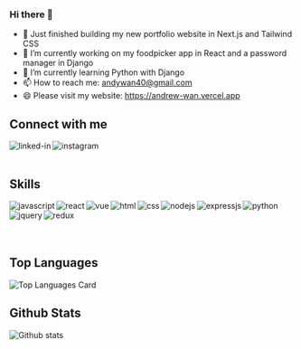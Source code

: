 ### Hi there 👋
- 👀 Just finished building my new portfolio website in Next.js and Tailwind CSS
- 🔭 I’m currently working on my foodpicker app in React and a password manager in Django
- 🌱 I’m currently learning Python with Django
- 📫 How to reach me: andywan40@gmail.com
- 😄 Please visit my website: https://andrew-wan.vercel.app

## Connect with me
[<img align="left" alt="linked-in" src="https://img.shields.io/badge/linkedin-%230077B5.svg?&style=for-the-badge&logo=linkedin&logoColor=white" />](https://www.linkedin.com/in/and-wan)
[<img align="left" alt="instagram" src="https://img.shields.io/badge/instagram-%23E4405F.svg?style=for-the-badge&logo=Instagram&logoColor=white" />](https://www.instagram.com/and__wan)
<br>
<br>

## Skills
<img align="left" alt="javascript" src="https://img.shields.io/badge/javascript-%23323330.svg?style=for-the-badge&logo=javascript&logoColor=%23F7DF1E" />
<img align="left" alt="react" src="https://img.shields.io/badge/react%20-%2320232a.svg?&style=for-the-badge&logo=react&logoColor=%2361DAFB" />
<img align="left" alt="vue" src="https://img.shields.io/badge/vuejs-%2335495e.svg?style=for-the-badge&logo=vue-dot-js&logoColor=%234FC08D" />
<img align="left" alt="html" src="https://img.shields.io/badge/html5-%23E34F26.svg?style=for-the-badge&logo=html5&logoColor=white" />
<img align="left" alt="css" src="https://img.shields.io/badge/css3-%231572B6.svg?style=for-the-badge&logo=css3&logoColor=white" />
<img align="left" alt="nodejs" src="https://img.shields.io/badge/node.js%20-%2343853D.svg?&style=for-the-badge&logo=node.js&logoColor=white" />
<img align="left" alt="expressjs" src="https://img.shields.io/badge/express.js-%23404d59.svg?style=for-the-badge&logo=express&logoColor=%2361DAFB" />
<img align="left" alt="python" src="https://img.shields.io/badge/python-%2314354C.svg?style=for-the-badge&logo=python&logoColor=white" />
<img align="left" alt="jquery" src="https://img.shields.io/badge/jquery-%230769AD.svg?style=for-the-badge&logo=jquery&logoColor=white" />
<img align="left" alt="redux" src="https://img.shields.io/badge/redux-%23593d88.svg?style=for-the-badge&logo=redux&logoColor=white" />
<br>
<br>
<br>
<br>

## Top Languages 
![Top Languages Card](https://github-readme-stats.vercel.app/api/top-langs/?username=andywan40&layout=compact)
<br>

## Github Stats
![Github stats](https://github-readme-stats.vercel.app/api?username=andywan40&theme=highcontrast&show_icons=true&count_private=true)
<br>


<!-- [![Repo name](https://github-readme-stats.vercel.app/api/pin/?username=andywan40&repo=WannaBuy&show_owner=true)](https://github.com/andywan40/WannaBuy)
[![Repo name](https://github-readme-stats.vercel.app/api/pin/?username=andywan40&repo=react-personal-website&show_owner=true)](https://github.com/andywan40/react-personal-website)
[![Repo name](https://github-readme-stats.vercel.app/api/pin/?username=andywan40&repo=react-personal-website-backend&show_owner=true)](https://github.com/andywan40/react-personal-website-backend)
[![Repo name](https://github-readme-stats.vercel.app/api/pin/?username=andywan40&repo=react-foodpicker-app&show_owner=true)](https://github.com/andywan40/react-foodpicker-app)
[![Repo name](https://github-readme-stats.vercel.app/api/pin/?username=andywan40&repo=react-foodpicker-app-backend&show_owner=true)](https://github.com/andywan40/react-foodpicker-app-backend) -->

<!--
**andywan40/andywan40** is a ✨ _special_ ✨ repository because its `README.md` (this file) appears on your GitHub profile.

Here are some ideas to get you started:

- 🔭 I’m currently working on ...
- 🌱 I’m currently learning ...
- 👯 I’m looking to collaborate on ...
- 🤔 I’m looking for help with ...
- 💬 Ask me about ...
- 📫 How to reach me: ...
- 😄 Pronouns: ...
- ⚡ Fun fact: ...
-->
